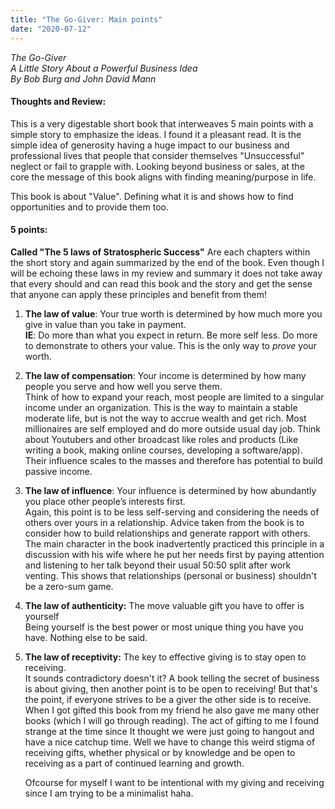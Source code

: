 ```yaml
---
title: "The Go-Giver: Main points"
date: "2020-07-12"
---
```


_The Go-Giver_  
_A Little Story About a Powerful Business Idea_  
_By Bob Burg and John David Mann_

#### Thoughts and Review:

This is a very digestable short book that interweaves 5 main points with a simple story to emphasize the ideas. I found it a pleasant read. It is the simple idea of generosity having a huge impact to our business and professional lives that people that consider themselves "Unsuccessful" neglect or fail to grapple with. Looking beyond business or sales, at the core the message of this book aligns with finding meaning/purpose in life.  
  
This book is about "Value". Defining what it is and shows how to find opportunities and to provide them too.

#### 5 points:

**Called "The 5 laws of Stratospheric Success"** Are each chapters within the short story and again summarized by the end of the book. Even though I will be echoing these laws in my review and summary it does not take away that every should and can read this book and the story and get the sense that anyone can apply these principles and benefit from them!

1. **The law of value**: Your true worth is determined by how much more you give in value than you take in payment.  
    **IE**: Do more than what you expect in return. Be more self less. Do more to demonstrate to others your value. This is the only way to _prove_ your worth.
2. **The law of compensation**: Your income is determined by how many people you serve and how well you serve them.  
    Think of how to expand your reach, most people are limited to a singular income under an organization. This is the way to maintain a stable moderate life, but is not the way to accrue wealth and get rich. Most millionaires are self employed and do more outside usual day job. Think about Youtubers and other broadcast like roles and products (Like writing a book, making online courses, developing a software/app). Their influence scales to the masses and therefore has potential to build passive income.
3. **The law of influence**: Your influence is determined by how abundantly you place other people’s interests first.  
    Again, this point is to be less self-serving and considering the needs of others over yours in a relationship. Advice taken from the book is to consider how to build relationships and generate rapport with others. The main character in the book inadvertently practiced this principle in a discussion with his wife where he put her needs first by paying attention and listening to her talk beyond their usual 50:50 split after work venting. This shows that relationships (personal or business) shouldn't be a zero-sum game.
4. **The law of authenticity:** The move valuable gift you have to offer is yourself  
    Being yourself is the best power or most unique thing you have you have. Nothing else to be said.
5. **The law of receptivity:** The key to effective giving is to stay open to receiving.  
    It sounds contradictory doesn't it? A book telling the secret of business is about giving, then another point is to be open to receiving! But that's the point, if everyone strives to be a giver the other side is to receive. When I got gifted this book from my friend he also gave me many other books (which I will go through reading). The act of gifting to me I found strange at the time since It thought we were just going to hangout and have a nice catchup time. Well we have to change this weird stigma of receiving gifts, whether physical or by knowledge and be open to receiving as a part of continued learning and growth.  
      
    Ofcourse for myself I want to be intentional with my giving and receiving since I am trying to be a minimalist haha.
